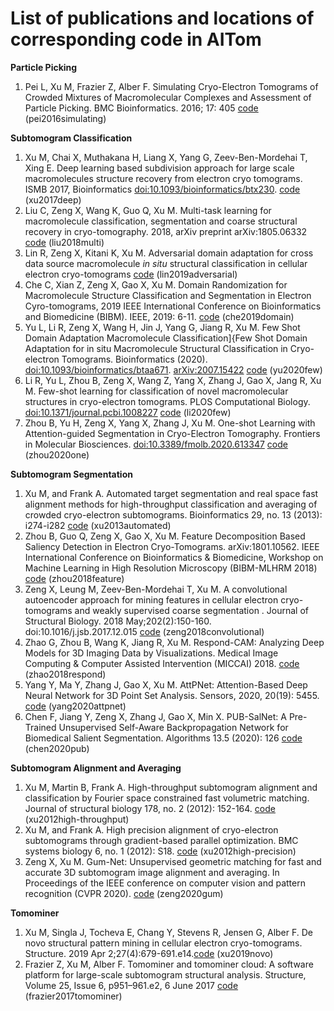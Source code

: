 # List of publications and locations of corresponding code in AITom

**Particle Picking**

1. Pei L, Xu M, Frazier Z, Alber F. Simulating Cryo-Electron Tomograms of Crowded Mixtures of Macromolecular Complexes and Assessment of Particle Picking. BMC Bioinformatics. 2016; 17: 405 [code](https://github.com/xulabs/aitom/tree/master/aitom/simulation/tomogram/single_bounding_sphere) (pei2016simulating)

**Subtomogram Classification**

1. Xu M, Chai X, Muthakana H, Liang X, Yang G, Zeev-Ben-Mordehai T, Xing E. Deep learning based subdivision approach for large scale macromolecules structure recovery from electron cryo tomograms.  ISMB 2017, Bioinformatics [doi:10.1093/bioinformatics/btx230](http://dx.doi.org/10.1093/bioinformatics/btx230). [code](https://github.com/xulabs/aitom/blob/master/aitom/classify/deep/supervised/cnn/subdivide.py) (xu2017deep)
2. Liu C, Zeng X, Wang K, Guo Q, Xu M. Multi-task learning for macromolecule classification, segmentation and coarse structural recovery in cryo-tomography. 2018, arXiv preprint arXiv:1805.06332 [code](https://github.com/xulabs/aitom/tree/master/aitom/classify/deep/supervised/cnn/mult_task) (liu2018multi)
3. Lin R, Zeng X, Kitani K, Xu M. Adversarial domain adaptation for cross data source macromolecule *in situ* structural classification in cellular electron cryo-tomograms [code](https://github.com/xulabs/aitom/tree/master/aitom/classify/deep/supervised/cnn/domain_adaptation_adversarial) (lin2019adversarial)
4. Che C, Xian Z, Zeng X, Gao X, Xu M. Domain Randomization for Macromolecule Structure Classification and Segmentation in Electron Cyro-tomograms, 2019 IEEE International Conference on Bioinformatics and Biomedicine (BIBM). IEEE, 2019: 6-11. [code](https://github.com/xulabs/aitom/tree/master/aitom/classify/deep/supervised/cnn/domain_randomization) (che2019domain)
5. Yu L, Li R, Zeng X, Wang H, Jin J, Yang G, Jiang R, Xu M. Few Shot Domain Adaptation Macromolecule Classification]{Few Shot Domain Adaptation for in situ Macromolecule Structural Classification in Cryo-electron Tomograms. Bioinformatics (2020). [doi:10.1093/bioinformatics/btaa671](https://doi.org/10.1093/bioinformatics/btaa671). [arXiv:2007.15422](https://arxiv.org/abs/2007.15422) [code](https://github.com/xulabs/aitom/tree/master/aitom/classify/deep/supervised/cnn/few_shot/domain_adaptation) (yu2020few)
6. Li R, Yu L, Zhou B, Zeng X, Wang Z, Yang X, Zhang J, Gao X, Jang R, Xu M. Few-shot learning for classification of novel macromolecular structures in cryo-electron tomograms. PLOS Computational Biology. [doi:10.1371/journal.pcbi.1008227](https://doi.org/10.1371/journal.pcbi.1008227) [code](https://github.com/xulabs/aitom/tree/master/aitom/classify/deep/supervised/cnn/few_shot/protonet) (li2020few)
7. Zhou B, Yu H, Zeng X, Yang X, Zhang J, Xu M. One-shot Learning with Attention-guided Segmentation in Cryo-Electron Tomography. Frontiers in Molecular Biosciences. [doi:10.3389/fmolb.2020.613347](https://doi.org/10.3389/fmolb.2020.613347) [code](https://github.com/xulabs/aitom/tree/master/aitom/classify/deep/supervised/cnn/one_shot) (zhou2020one)

**Subtomogram Segmentation**

1. Xu M, and Frank A. Automated target segmentation and real space fast alignment methods for high-throughput classification and averaging of crowded cryo-electron subtomograms. Bioinformatics 29, no. 13 (2013): i274-i282 [code](https://github.com/xulabs/aitom/tree/master/aitom/segmentation) (xu2013automated)
2. Zhou B, Guo Q, Zeng X, Gao X, Xu M. Feature Decomposition Based Saliency Detection in Electron Cryo-Tomograms. arXiv:1801.10562. IEEE International Conference on Bioinformatics & Biomedicine, Workshop on Machine Learning in High Resolution Microscopy (BIBM-MLHRM 2018) [code](https://github.com/xulabs/aitom/tree/master/aitom/segmentation/saliency/feature_decomposition) (zhou2018feature)
3. Zeng X, Leung M, Zeev-Ben-Mordehai T, Xu M. A convolutional autoencoder approach for mining features in cellular electron cryo-tomograms and weakly supervised coarse segmentation . Journal of Structural Biology. 2018 May;202(2):150-160. doi:10.1016/j.jsb.2017.12.015 [code](https://github.com/xulabs/projects/tree/master/autoencoder) (zeng2018convolutional)
4. Zhao G, Zhou B, Wang K, Jiang R, Xu M. Respond-CAM: Analyzing Deep Models for 3D Imaging Data by Visualizations. Medical Image Computing & Computer Assisted Intervention (MICCAI) 2018. [code]() (zhao2018respond)
5. Yang Y, Ma Y, Zhang J, Gao X, Xu M. AttPNet: Attention-Based Deep Neural Network for 3D Point Set Analysis. Sensors, 2020, 20(19): 5455. [code](https://github.com/xulabs/aitom/tree/master/aitom/segmentation/point_cloud/deep/attpnet) (yang2020attpnet)
6. Chen F, Jiang Y, Zeng X, Zhang J, Gao X, Min X. PUB-SalNet: A Pre-Trained Unsupervised Self-Aware Backpropagation Network for Biomedical Salient Segmentation. Algorithms 13.5 (2020): 126 [code](https://github.com/xulabs/aitom/tree/master/aitom/segmentation/saliency/deep/unsupervised/pub_salnet) (chen2020pub)

**Subtomogram Alignment and Averaging**

1. Xu M, Martin B, Frank A. High-throughput subtomogram alignment and classification by Fourier space constrained fast volumetric matching. Journal of structural biology 178, no. 2 (2012): 152-164. [code](https://github.com/xulabs/aitom/tree/master/aitom/align) (xu2012high-throughput)
2. Xu M, and Frank A. High precision alignment of cryo-electron subtomograms through gradient-based parallel optimization. BMC systems biology 6, no. 1 (2012): S18. [code](https://github.com/xulabs/aitom/tree/master/aitom/align) (xu2012high-precision)
3. Zeng X, Xu M. Gum-Net: Unsupervised geometric matching for fast and accurate 3D subtomogram image alignment and averaging. In Proceedings of the IEEE conference on computer vision and pattern recognition (CVPR 2020). [code](https://github.com/xulabs/aitom/tree/master/aitom/align/deep/gum) (zeng2020gum)

**Tomominer**

1. Xu M, Singla J, Tocheva E, Chang Y, Stevens R, Jensen G, Alber F.  De novo structural pattern mining in cellular electron cryo-tomograms.  Structure. 2019 Apr 2;27(4):679-691.e14.[code](https://github.com/xulabs/aitom/tree/master/aitom/tomominer) (xu2019novo)
2. Frazier Z, Xu M, Alber F. Tomominer and tomominer cloud: A software platform for large-scale subtomogram structural analysis. Structure, Volume 25, Issue 6, p951–961.e2, 6 June 2017  [code](https://github.com/xulabs/aitom/tree/master/aitom/tomominer) (frazier2017tomominer)

